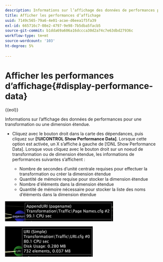 ```yaml
---
description: Informations sur l’affichage des données de performances pour une transformation ou une dimension étendue.
title: Afficher les performances d’affichage
uuid: 7149c565-79a6-4e01-acae-d6eea1f5fa39
exl-id: 665716c7-08e2-4797-9e98-7b5dba5facb5
source-git-commit: b1dda69a606a16dccca30d2a74c7e63dbd27936c
workflow-type: tm+mt
source-wordcount: '103'
ht-degree: 5%

---
```


# Afficher les performances d’affichage{#display-performance-data}

{{eol}}

Informations sur l’affichage des données de performances pour une transformation ou une dimension étendue.

* Cliquez avec le bouton droit dans la carte des dépendances, puis cliquez sur **[!UICONTROL Show Performance Data]**. Lorsque cette option est activée, un X s’affiche à gauche de [!DNL Show Performance Data]. Lorsque vous cliquez avec le bouton droit sur un noeud de transformation ou de dimension étendue, les informations de performances suivantes s’affichent :

   * Nombre de secondes d’unité centrale requises pour effectuer la transformation ou créer la dimension étendue
   * Quantité de mémoire requise pour stocker la dimension étendue
   * Nombre d&#39;éléments dans la dimension étendue
   * Quantité de mémoire nécessaire pour stocker la liste des noms d’éléments dans la dimension étendue

![](assets/vis_DependencyMap_PerfData_Transformation.png)

![](assets/vis_DependencyMap_PerfData_ExtDims.png)
